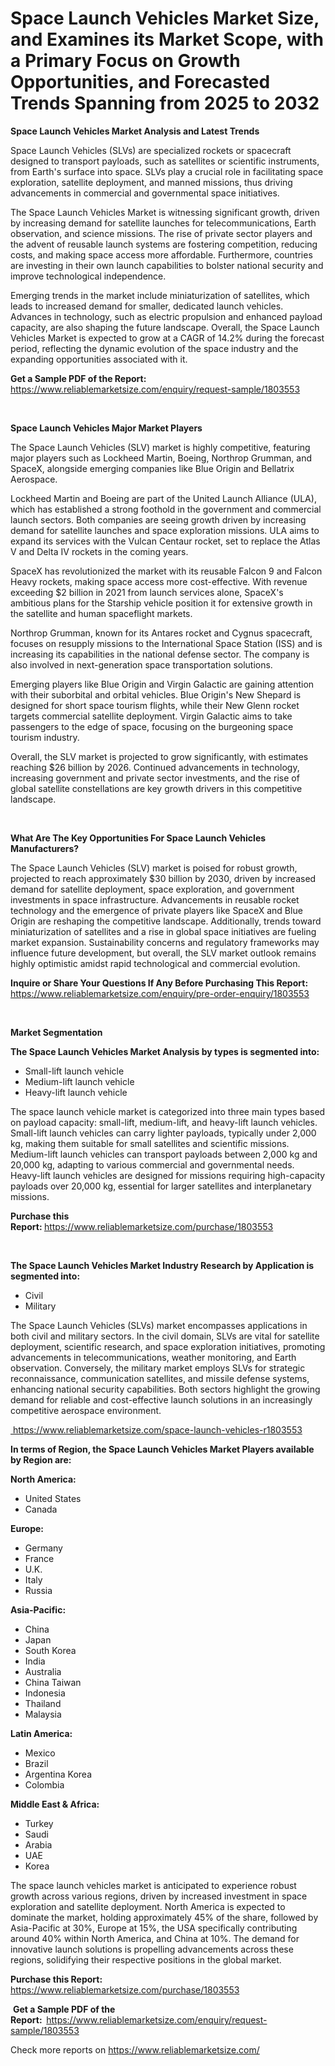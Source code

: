 <p><h1>Space Launch Vehicles Market Size, and Examines its Market Scope, with a Primary Focus on Growth Opportunities, and Forecasted Trends Spanning from 2025 to 2032</h1></p><p><strong>Space Launch Vehicles Market Analysis and Latest Trends</strong></p>
<p><p>Space Launch Vehicles (SLVs) are specialized rockets or spacecraft designed to transport payloads, such as satellites or scientific instruments, from Earth's surface into space. SLVs play a crucial role in facilitating space exploration, satellite deployment, and manned missions, thus driving advancements in commercial and governmental space initiatives.</p><p>The Space Launch Vehicles Market is witnessing significant growth, driven by increasing demand for satellite launches for telecommunications, Earth observation, and science missions. The rise of private sector players and the advent of reusable launch systems are fostering competition, reducing costs, and making space access more affordable. Furthermore, countries are investing in their own launch capabilities to bolster national security and improve technological independence.</p><p>Emerging trends in the market include miniaturization of satellites, which leads to increased demand for smaller, dedicated launch vehicles. Advances in technology, such as electric propulsion and enhanced payload capacity, are also shaping the future landscape. Overall, the Space Launch Vehicles Market is expected to grow at a CAGR of 14.2% during the forecast period, reflecting the dynamic evolution of the space industry and the expanding opportunities associated with it.</p></p>
<p><strong>Get a Sample PDF of the Report:&nbsp;</strong> <a href="https://www.reliablemarketsize.com/enquiry/request-sample/1803553?utm_campaign=2212&utm_medium=2&utm_source=Github&utm_content=ia&utm_term=19022025&utm_id=space-launch-vehicles">https://www.reliablemarketsize.com/enquiry/request-sample/1803553</a></p>
<p>&nbsp;</p>
<p><strong>Space Launch Vehicles Major Market Players</strong></p>
<p><p>The Space Launch Vehicles (SLV) market is highly competitive, featuring major players such as Lockheed Martin, Boeing, Northrop Grumman, and SpaceX, alongside emerging companies like Blue Origin and Bellatrix Aerospace. </p><p>Lockheed Martin and Boeing are part of the United Launch Alliance (ULA), which has established a strong foothold in the government and commercial launch sectors. Both companies are seeing growth driven by increasing demand for satellite launches and space exploration missions. ULA aims to expand its services with the Vulcan Centaur rocket, set to replace the Atlas V and Delta IV rockets in the coming years.</p><p>SpaceX has revolutionized the market with its reusable Falcon 9 and Falcon Heavy rockets, making space access more cost-effective. With revenue exceeding $2 billion in 2021 from launch services alone, SpaceX's ambitious plans for the Starship vehicle position it for extensive growth in the satellite and human spaceflight markets.</p><p>Northrop Grumman, known for its Antares rocket and Cygnus spacecraft, focuses on resupply missions to the International Space Station (ISS) and is increasing its capabilities in the national defense sector. The company is also involved in next-generation space transportation solutions.</p><p>Emerging players like Blue Origin and Virgin Galactic are gaining attention with their suborbital and orbital vehicles. Blue Origin's New Shepard is designed for short space tourism flights, while their New Glenn rocket targets commercial satellite deployment. Virgin Galactic aims to take passengers to the edge of space, focusing on the burgeoning space tourism industry.</p><p>Overall, the SLV market is projected to grow significantly, with estimates reaching $26 billion by 2026. Continued advancements in technology, increasing government and private sector investments, and the rise of global satellite constellations are key growth drivers in this competitive landscape.</p></p>
<p>&nbsp;</p>
<p><strong>What Are The Key Opportunities For Space Launch Vehicles Manufacturers?</strong></p>
<p><p>The Space Launch Vehicles (SLV) market is poised for robust growth, projected to reach approximately $30 billion by 2030, driven by increased demand for satellite deployment, space exploration, and government investments in space infrastructure. Advancements in reusable rocket technology and the emergence of private players like SpaceX and Blue Origin are reshaping the competitive landscape. Additionally, trends toward miniaturization of satellites and a rise in global space initiatives are fueling market expansion. Sustainability concerns and regulatory frameworks may influence future development, but overall, the SLV market outlook remains highly optimistic amidst rapid technological and commercial evolution.</p></p>
<p><strong>Inquire or Share Your Questions If Any Before Purchasing This Report:</strong> <a href="https://www.reliablemarketsize.com/enquiry/pre-order-enquiry/1803553?utm_campaign=2212&utm_medium=2&utm_source=Github&utm_content=ia&utm_term=19022025&utm_id=space-launch-vehicles">https://www.reliablemarketsize.com/enquiry/pre-order-enquiry/1803553</a></p>
<p>&nbsp;</p>
<p><strong>Market Segmentation</strong></p>
<p><strong>The Space Launch Vehicles Market Analysis by types is segmented into:</strong></p>
<p><ul><li>Small-lift launch vehicle</li><li>Medium-lift launch vehicle</li><li>Heavy-lift launch vehicle</li></ul></p>
<p><p>The space launch vehicle market is categorized into three main types based on payload capacity: small-lift, medium-lift, and heavy-lift launch vehicles. Small-lift launch vehicles can carry lighter payloads, typically under 2,000 kg, making them suitable for small satellites and scientific missions. Medium-lift launch vehicles can transport payloads between 2,000 kg and 20,000 kg, adapting to various commercial and governmental needs. Heavy-lift launch vehicles are designed for missions requiring high-capacity payloads over 20,000 kg, essential for larger satellites and interplanetary missions.</p></p>
<p><strong>Purchase this Report:&nbsp;</strong><a href="https://www.reliablemarketsize.com/purchase/1803553?utm_campaign=2212&utm_medium=2&utm_source=Github&utm_content=ia&utm_term=19022025&utm_id=space-launch-vehicles">https://www.reliablemarketsize.com/purchase/1803553</a></p>
<p>&nbsp;</p>
<p><strong>The Space Launch Vehicles Market Industry Research by Application is segmented into:</strong></p>
<p><ul><li>Civil</li><li>Military</li></ul></p>
<p><p>The Space Launch Vehicles (SLVs) market encompasses applications in both civil and military sectors. In the civil domain, SLVs are vital for satellite deployment, scientific research, and space exploration initiatives, promoting advancements in telecommunications, weather monitoring, and Earth observation. Conversely, the military market employs SLVs for strategic reconnaissance, communication satellites, and missile defense systems, enhancing national security capabilities. Both sectors highlight the growing demand for reliable and cost-effective launch solutions in an increasingly competitive aerospace environment.</p></p>
<p><a href="https://www.reliablemarketsize.com/space-launch-vehicles-r1803553?utm_campaign=2212&utm_medium=2&utm_source=Github&utm_content=ia&utm_term=19022025&utm_id=space-launch-vehicles">&nbsp;https://www.reliablemarketsize.com/space-launch-vehicles-r1803553</a></p>
<p><strong>In terms of Region, the Space Launch Vehicles Market Players available by Region are:</strong></p>
<p>
    <p> <strong> North America: </strong>
        <ul>
            <li>United States</li>
            <li>Canada</li>
        </ul>
        </p> 
    <p> <strong> Europe: </strong>
        <ul>
            <li>Germany</li>
            <li>France</li>
            <li>U.K.</li>
            <li>Italy</li>
            <li>Russia</li>
        </ul>
        </p> 
    <p> <strong> Asia-Pacific: </strong>
        <ul>
            <li>China</li>
            <li>Japan</li>
            <li>South Korea</li>
            <li>India</li>
            <li>Australia</li>
            <li>China Taiwan</li>
            <li>Indonesia</li>
            <li>Thailand</li>
            <li>Malaysia</li>
        </ul>
        </p> 
    <p> <strong> Latin America: </strong>
        <ul>
            <li>Mexico</li>
            <li>Brazil</li>
            <li>Argentina Korea</li>
            <li>Colombia</li>
        </ul>
        </p> 
    <p> <strong> Middle East & Africa: </strong>
        <ul>
            <li>Turkey</li>
            <li>Saudi</li>
            <li>Arabia</li>
            <li>UAE</li>
            <li>Korea</li>
        </ul>
    </p>
    </p>
<p><p>The space launch vehicles market is anticipated to experience robust growth across various regions, driven by increased investment in space exploration and satellite deployment. North America is expected to dominate the market, holding approximately 45% of the share, followed by Asia-Pacific at 30%, Europe at 15%, the USA specifically contributing around 40% within North America, and China at 10%. The demand for innovative launch solutions is propelling advancements across these regions, solidifying their respective positions in the global market.</p></p>
<p><strong>Purchase this Report: </strong><a href="https://www.reliablemarketsize.com/purchase/1803553?utm_campaign=2212&utm_medium=2&utm_source=Github&utm_content=ia&utm_term=19022025&utm_id=space-launch-vehicles">https://www.reliablemarketsize.com/purchase/1803553</a></p>
<p>&nbsp;<strong>Get a Sample PDF of the Report:&nbsp;&nbsp;</strong><a href="https://www.reliablemarketsize.com/enquiry/request-sample/1803553?utm_campaign=2212&utm_medium=2&utm_source=Github&utm_content=ia&utm_term=19022025&utm_id=space-launch-vehicles">https://www.reliablemarketsize.com/enquiry/request-sample/1803553</a></p>
<p><strong></strong></p>
<p>Check more reports on <a href="https://www.reliablemarketsize.com/?utm_campaign=2212&utm_medium=2&utm_source=Github&utm_content=ia&utm_term=19022025&utm_id=space-launch-vehicles">https://www.reliablemarketsize.com/</a></p>